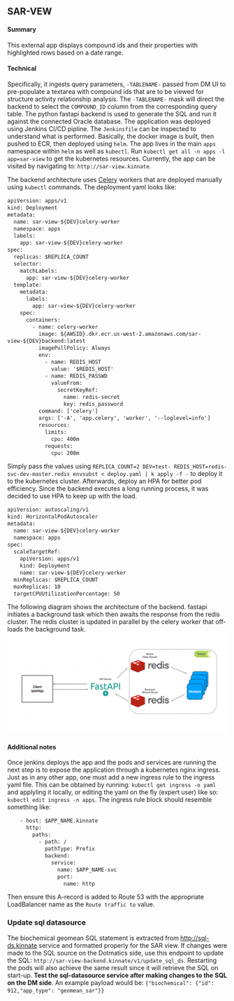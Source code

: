 ## SAR-VEW

#### Summary

This external app displays compound ids and their properties with highlighted rows based on a date range.

#### Technical

Specifically, it ingests query parameters, `-TABLENAME-` passed from DM UI to
pre-populate a textarea with compound ids that are to be viewed for structure activity relationship analysis. The `-TABLENAME-` mask will direct the backend to select the `COMPOUND_ID` column from the corresponding query table.
The python fastapi backend is used to generate the SQL and run it against the connected Oracle database. The application was deployed using
Jenkins CI/CD pipline. The `Jenkinsfile` can be inspected to understand what is performed. Basically, the docker image is built, then pushed to ECR, then deployed using `helm`. The app lives in the main `apps` namespace within `helm`
as well as `kubectl`. Run `kubectl get all -n apps -l app=sar-view` to get the kubernetes resources. Currently, the app can be visited by navigating to: `http://sar-view.kinnate`.

The backend architecture uses [Celery](https://docs.celeryq.dev/en/stable/getting-started/introduction.html) workers that are deployed manually using `kubectl` commands. The deployment yaml looks like:

```
apiVersion: apps/v1
kind: Deployment
metadata:
  name: sar-view-${DEV}celery-worker
  namespace: apps
  labels:
    app: sar-view-${DEV}celery-worker
spec:
  replicas: $REPLICA_COUNT
  selector:
    matchLabels:
      app: sar-view-${DEV}celery-worker
  template:
    metadata:
      labels:
        app: sar-view-${DEV}celery-worker
    spec:
      containers:
        - name: celery-worker
          image: ${AWSID}.dkr.ecr.us-west-2.amazonaws.com/sar-view-${DEV}backend:latest
          imagePullPolicy: Always
          env:
            - name: REDIS_HOST
              value: '$REDIS_HOST'
            - name: REDIS_PASSWD
              valueFrom:
                secretKeyRef:
                  name: redis-secret
                  key: redis_password
          command: ['celery']
          args: ['-A', 'app.celery', 'worker', '--loglevel=info']
          resources:
            limits:
              cpu: 400m
            requests:
              cpu: 200m

```

Simply pass the values using `REPLICA_COUNT=2 DEV=test- REDIS_HOST=redis-svc-dev-master.redis envsubst < deploy.yaml | k apply -f -` to deploy it to the kubernetes cluster. Afterwards, deploy an HPA for better pod efficiency. Since the backend executes a long running process, it was decided to use HPA to keep up with the load.

```
apiVersion: autoscaling/v1
kind: HorizontalPodAutoscaler
metadata:
  name: sar-view-${DEV}celery-worker
  namespace: apps
spec:
  scaleTargetRef:
    apiVersion: apps/v1
    kind: Deployment
    name: sar-view-${DEV}celery-worker
  minReplicas: $REPLICA_COUNT
  maxReplicas: 10
  targetCPUUtilizationPercentage: 50
```

The following diagram shows the architecture of the backend. fastapi initiates a
background task which then awaits the response from the redis cluster. The redis cluster is updated in parallel by the celery worker that off-loads the background task.
![sar-view architecture](task-broker.png 'Architecture')

#### Additional notes

Once jenkins deploys the app and the pods and services are running the next step
is to expose the application through a kubernetes nginx ingress. Just as in any other app, one must add a new ingress rule to the
ingress yaml file. This can be obtained by running: `kubectl get ingress -o yaml` and applyling it locally, or editing the yaml on the fly (expert user)
like so: `kubectl edit ingress -n apps`. The ingress rule block should resemble
something like:

```
    - host: $APP_NAME.kinnate
      http:
        paths:
          - path: /
            pathType: Prefix
            backend:
              service:
                name: $APP_NAME-svc
                port:
                  name: http
```

Then ensure this A-record is added to Route 53 with the appropriate LoadBalancer
name as the `Route traffic to` value.

### Update sql datasource

The biochemical geomean SQL statement is extracted from http://sql-ds.kinnate
service and formatted properly for the SAR view. If changes were made to the SQL
source on the Dotmatics side, use this endpoint to update the SQL:
`http://sar-view-backend.kinnate/v1/update_sql_ds`. Restarting the pods will also achieve the same result since it will retrieve the SQL on start-up. **Test the sql-datasource service after making changes to the SQL on the DM side**.
An example payload would be:
`{"biochemical": {"id": 912,"app_type": "geomean_sar"}}`
